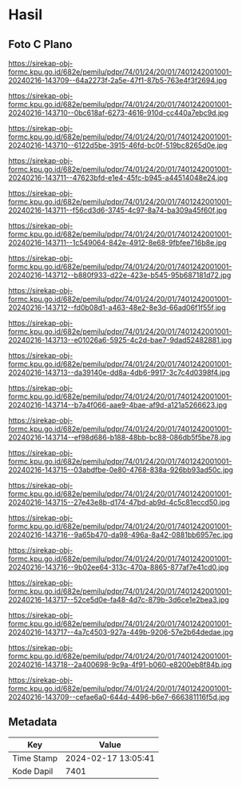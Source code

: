 # Hasil

## Foto C Plano

https://sirekap-obj-formc.kpu.go.id/682e/pemilu/pdpr/74/01/24/20/01/7401242001001-20240216-143709--64a2273f-2a5e-47f1-87b5-763e4f3f2694.jpg

https://sirekap-obj-formc.kpu.go.id/682e/pemilu/pdpr/74/01/24/20/01/7401242001001-20240216-143710--0bc618af-6273-4616-910d-cc440a7ebc9d.jpg

https://sirekap-obj-formc.kpu.go.id/682e/pemilu/pdpr/74/01/24/20/01/7401242001001-20240216-143710--6122d5be-3915-46fd-bc0f-519bc8265d0e.jpg

https://sirekap-obj-formc.kpu.go.id/682e/pemilu/pdpr/74/01/24/20/01/7401242001001-20240216-143711--47623bfd-e1e4-45fc-b945-a44514048e24.jpg

https://sirekap-obj-formc.kpu.go.id/682e/pemilu/pdpr/74/01/24/20/01/7401242001001-20240216-143711--f56cd3d6-3745-4c97-8a74-ba309a45f60f.jpg

https://sirekap-obj-formc.kpu.go.id/682e/pemilu/pdpr/74/01/24/20/01/7401242001001-20240216-143711--1c549064-842e-4912-8e68-9fbfee716b8e.jpg

https://sirekap-obj-formc.kpu.go.id/682e/pemilu/pdpr/74/01/24/20/01/7401242001001-20240216-143712--b880f933-d22e-423e-b545-95b687181d72.jpg

https://sirekap-obj-formc.kpu.go.id/682e/pemilu/pdpr/74/01/24/20/01/7401242001001-20240216-143712--fd0b08d1-a463-48e2-8e3d-66ad06f1f55f.jpg

https://sirekap-obj-formc.kpu.go.id/682e/pemilu/pdpr/74/01/24/20/01/7401242001001-20240216-143713--e01026a6-5925-4c2d-bae7-9dad52482881.jpg

https://sirekap-obj-formc.kpu.go.id/682e/pemilu/pdpr/74/01/24/20/01/7401242001001-20240216-143713--da39140e-dd8a-4db6-9917-3c7c4d0398f4.jpg

https://sirekap-obj-formc.kpu.go.id/682e/pemilu/pdpr/74/01/24/20/01/7401242001001-20240216-143714--b7a4f066-aae9-4bae-af9d-a121a5266623.jpg

https://sirekap-obj-formc.kpu.go.id/682e/pemilu/pdpr/74/01/24/20/01/7401242001001-20240216-143714--ef98d686-b188-48bb-bc88-086db5f5be78.jpg

https://sirekap-obj-formc.kpu.go.id/682e/pemilu/pdpr/74/01/24/20/01/7401242001001-20240216-143715--03abdfbe-0e80-4768-838a-926bb93ad50c.jpg

https://sirekap-obj-formc.kpu.go.id/682e/pemilu/pdpr/74/01/24/20/01/7401242001001-20240216-143715--27e43e8b-d174-47bd-ab9d-4c5c81eccd50.jpg

https://sirekap-obj-formc.kpu.go.id/682e/pemilu/pdpr/74/01/24/20/01/7401242001001-20240216-143716--9a65b470-da98-496a-8a42-0881bb6957ec.jpg

https://sirekap-obj-formc.kpu.go.id/682e/pemilu/pdpr/74/01/24/20/01/7401242001001-20240216-143716--9b02ee64-313c-470a-8865-877af7e41cd0.jpg

https://sirekap-obj-formc.kpu.go.id/682e/pemilu/pdpr/74/01/24/20/01/7401242001001-20240216-143717--52ce5d0e-fa48-4d7c-879b-3d6ce1e2bea3.jpg

https://sirekap-obj-formc.kpu.go.id/682e/pemilu/pdpr/74/01/24/20/01/7401242001001-20240216-143717--4a7c4503-927a-449b-9206-57e2b64dedae.jpg

https://sirekap-obj-formc.kpu.go.id/682e/pemilu/pdpr/74/01/24/20/01/7401242001001-20240216-143718--2a400698-9c9a-4f91-b060-e8200eb8f84b.jpg

https://sirekap-obj-formc.kpu.go.id/682e/pemilu/pdpr/74/01/24/20/01/7401242001001-20240216-143709--cefae6a0-644d-4496-b6e7-666381116f5d.jpg


## Metadata

| Key        | Value               |
| ---------- | ------------------- |
| Time Stamp | 2024-02-17 13:05:41 |
| Kode Dapil | 7401                |




